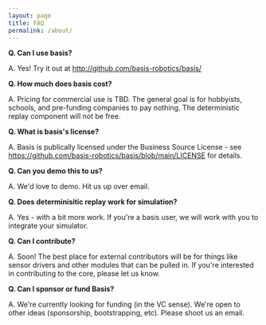 ```yaml
---
layout: page
title: FAQ
permalink: /about/
---
```


**Q. Can I use basis?**

A. Yes! Try it out at http://github.com/basis-robotics/basis/

**Q. How much does basis cost?**

A. Pricing for commercial use is TBD. The general goal is for hobbyists, schools, and pre-funding companies to pay nothing. The deterministic replay component will not be free.

**Q. What is basis's license?**

A. Basis is publically licensed under the Business Source License - see https://github.com/basis-robotics/basis/blob/main/LICENSE for details.

**Q. Can you demo this to us?**

A. We'd love to demo. Hit us up over email.

**Q. Does determinisitic replay work for simulation?**

A. Yes - with a bit more work. If you're a basis user, we will work with you to integrate your simulator.

**Q. Can I contribute?**

A. Soon! The best place for external contributors will be for things like sensor drivers and other modules that can be pulled in. If you're interested in contributing to the core, please let us know.

**Q. Can I sponsor or fund Basis?**

A. We're currently looking for funding (in the VC sense). We're open to other ideas (sponsorship, bootstrapping, etc). Please shoot us an email.